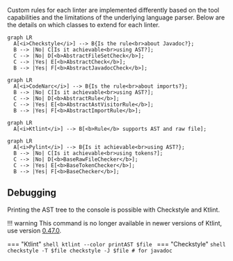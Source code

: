 Custom rules for each linter are implemented differently based on the tool
capabilities and the limitations of the underlying language parser. Below are
the details on which classes to extend for each linter.

```mermaid
graph LR
  A[<i>Checkstyle</i>] --> B{Is the rule<br>about Javadoc?};
  B --> |No| C[Is it achievable<br>using AST?];
  C --> |No| D[<b>AbstractFileSetCheck</b>];
  C --> |Yes| E[<b>AbstractCheck</b>];
  B --> |Yes| F[<b>AbstractJavadocCheck</b>];
```

```mermaid
graph LR
  A[<i>CodeNarc</i>] --> B{Is the rule<br>about imports?};
  B --> |No| C[Is it achievable<br>using AST?];
  C --> |No| D[<b>AbstractRule</b>];
  C --> |Yes| E[<b>AbstractAstVisitorRule</b>];
  B --> |Yes| F[<b>AbstractImportRule</b>];
```

```mermaid
graph LR
  A[<i>Ktlint</i>] --> B[<b>Rule</b> supports AST and raw file];
```

```mermaid
graph LR
  A[<i>Pylint</i>] --> B{Is it achievable<br>using AST?};
  B --> |No| C[Is it achievable<br>using tokens?];
  C --> |No| D[<b>BaseRawFileChecker</b>];
  C --> |Yes| E[<b>BaseTokenChecker</b>];
  B --> |Yes| F[<b>BaseChecker</b>];
```

## Debugging

Printing the AST tree to the console is possible with Checkstyle and Ktlint.

!!! warning
    This command is no longer available in newer versions of Ktlint, use version
    [0.47.0](https://github.com/pinterest/ktlint/releases/tag/0.47.0).

=== "Ktlint"
    ```shell
    ktlint --color printAST $file
    ```
=== "Checkstyle"
    ```shell
    checkstyle -T $file
    checkstyle -J $file # for javadoc
    ```
